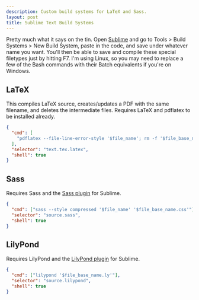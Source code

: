 ```yaml
---
description: Custom build systems for LaTeX and Sass.
layout: post
title: Sublime Text Build Systems
---
```


Pretty much what it says on the tin. Open [Sublime](http://www.sublimetext.com) and go to Tools > Build Systems > New Build System, paste in the code, and save under whatever name you want. You'll then be able to save and compile these special filetypes just by hitting F7. I'm using Linux, so you may need to replace a few of the Bash commands with their Batch equivalents if you're on Windows.

## LaTeX

This compiles LaTeX source, creates/updates a PDF with the same filename, and deletes the intermediate files. Requires LaTeX and pdflatex to be installed already.

```json
{
  "cmd": [
    "pdflatex --file-line-error-style '$file_name'; rm -f '$file_base_name.log' '$file_base_name.aux' '$file_base_name.out'"
  ],
  "selector": "text.tex.latex",
  "shell": true
}
```

## Sass

Requires Sass and the [Sass plugin](https://github.com/nathos/sass-textmate-bundle) for Sublime.

```json
{
  "cmd": ["sass --style compressed '$file_name' '$file_base_name.css'"],
  "selector": "source.sass",
  "shell": true
}
```

## LilyPond

Requires LilyPond and the [LilyPond plugin](https://github.com/yrammos/SubLilyPond) for Sublime.

```json
{
  "cmd": ["lilypond '$file_base_name.ly'"],
  "selector": "source.lilypond",
  "shell": true
}
```
